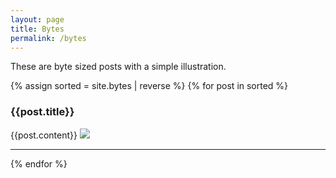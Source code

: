 ```yaml
---
layout: page
title: Bytes
permalink: /bytes
---
```


These are byte sized posts with a simple illustration.
<div class="bytes">
  {% assign sorted = site.bytes | reverse %}
  {% for post in sorted %}
    <h3>{{post.title}}</h3>
    {{post.content}}  
  <img src="{{post.image}}" />
  <hr />
  {% endfor %}
</div>